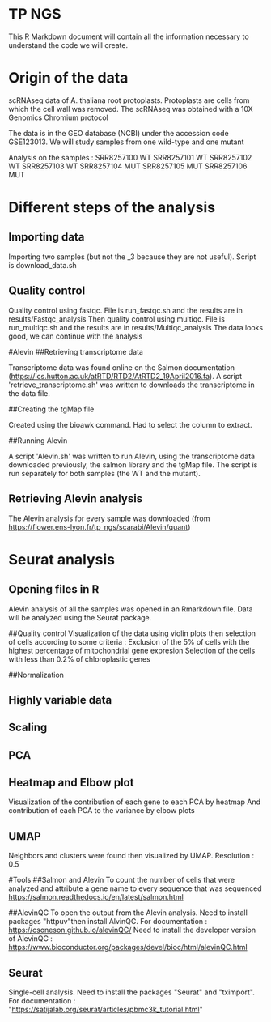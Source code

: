 # TP NGS

This R Markdown document will contain all the information necessary to understand the code we will create. 

# Origin of the data

scRNAseq data of A. thaliana root protoplasts. Protoplasts are cells from which the cell wall was removed. 
The scRNAseq was obtained with a 10X Genomics Chromium protocol

The data is in the GEO database (NCBI) under the accession code GSE123013.
We will study samples from one wild-type and one mutant

Analysis on the samples : 
SRR8257100 WT
SRR8257101 WT
SRR8257102 WT
SRR8257103 WT
SRR8257104 MUT
SRR8257105 MUT
SRR8257106 MUT

# Different steps of the analysis
## Importing data

Importing two samples (but not the _3 because they are not useful). Script is download_data.sh

## Quality control

Quality control using fastqc. File is run_fastqc.sh and the results are in results/Fastqc_analysis
Then quality control using multiqc. File is run_multiqc.sh and the results are in results/Multiqc_analysis
The data looks good, we can continue with the analysis

#Alevin
##Retrieving transcriptome data

Transcriptome data was found online on the Salmon documentation (https://ics.hutton.ac.uk/atRTD/RTD2/AtRTD2_19April2016.fa). A script 'retrieve_transcriptome.sh' was written to downloads the transcriptome in the data file. 

##Creating the tgMap file

Created using the bioawk command. Had to select the column to extract.

##Running Alevin

A script 'Alevin.sh' was written to run Alevin, using the transcriptome data downloaded previously, the salmon library and the tgMap file. The script is run separately for both samples (the WT and the mutant). 

## Retrieving Alevin analysis

The Alevin analysis for every sample was downloaded (from https://flower.ens-lyon.fr/tp_ngs/scarabi/Alevin/quant)

# Seurat analysis
## Opening files in R
Alevin analysis of all the samples was opened in an Rmarkdown file. Data will be analyzed using the Seurat package.

##Quality control
Visualization of the data using violin plots then selection of cells according to some criteria :
Exclusion of the 5% of cells with the highest percentage of mitochondrial gene expresion
Selection of the cells with less than 0.2% of chloroplastic genes

##Normalization


## Highly variable data

## Scaling

## PCA

## Heatmap and Elbow plot
Visualization of the contribution of each gene to each PCA by heatmap
And contribution of each PCA to the variance by elbow plots

## UMAP
Neighbors and clusters were found then visualized by UMAP. Resolution : 0.5

#Tools
##Salmon and Alevin
To count the number of cells that were analyzed and attribute a gene name to every sequence that was sequenced
https://salmon.readthedocs.io/en/latest/salmon.html

##AlevinQC
To open the output from the Alevin analysis. Need to install packages "httpuv"then install AlvinQC. For documentation : https://csoneson.github.io/alevinQC/
Need to install the developer version of AlevinQC : https://www.bioconductor.org/packages/devel/bioc/html/alevinQC.html

## Seurat 

Single-cell analysis. Need to install the packages "Seurat" and "tximport". For documentation : "https://satijalab.org/seurat/articles/pbmc3k_tutorial.html"


